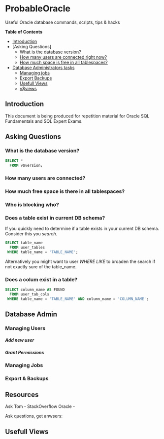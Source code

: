 # ProbableOracle
Useful Oracle database commands, scripts, tips &amp; hacks

**Table of Contents**

- [Introduction](#introduction)
- [Asking Questions]
   - [What is the database version?](#unn-dd)
   - [How many users are connected right now?](#tst-tdd)
   - [How much space is free in all tablespaces?](#free-space)
- [Database Administrators tasks](#database-administrators-tasks)
  - [Managing jobs](#jobs)
  - [Export Backups](#backups)
  - [Usefull Views](#usefull-views)
  - [v$views](#vvvv)

## Introduction
This document is being produced for repetition material for Oracle SQL Fundamentals and SQL Expert Exams. 

## Asking Questions

### What is the database version? 

```sql
SELECT *
  FROM v$version;
```

### How many users are connected? 
### How much free space is there in all tablespaces? 
### Who is blocking who? 
### Does a table exist in current DB schema? 
If you quickly need to determine if a table exists in your current DB schema. Consider this you *search*.

```sql
SELECT table_name
  FROM user_tables
 WHERE table_name = 'TABLE_NAME';
  ```

Alternatively you might want to user *WHERE LIKE* to broaden the search if not exactly sure of the table_name. 
### Does a colum exist in a table?
```sql
SELECT column_name AS FOUND
  FROM user_tab_cols
 WHERE table_name = 'TABLE_NAME' AND column_name = 'COLUMN_NAME';
  ```
  





## Database Admin
### Managing Users
##### Add new user
##### Grant Permissions 
##### 
### Managing Jobs
### Export & Backups 

## Resources 

Ask Tom - 
StackOverflow Oracle - 

Ask questions, get anwsers: 


## Usefull Views

